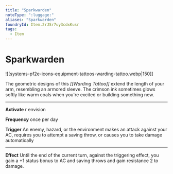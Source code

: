 ```yaml
---
title: "Sparkwarden"
noteType: ":luggage:"
aliases: "Sparkwarden"
foundryId: Item.2rJSr7uy3cdxKusr
tags:
  - Item
---
```


# Sparkwarden
![[systems-pf2e-icons-equipment-tattoos-warding-tattoo.webp|150]]

The geometric designs of this _[[Warding Tattoo]]_ extend the length of your arm, resembling an armored sleeve. The crimson ink sometimes glows softly like warm coals when you're excited or building something new.

* * *

**Activate** r envision

**Frequency** once per day

**Trigger** An enemy, hazard, or the environment makes an attack against your AC, requires you to attempt a saving throw, or causes you to take damage automatically

* * *

**Effect** Until the end of the current turn, against the triggering effect, you gain a +1 status bonus to AC and saving throws and gain resistance 2 to damage.
